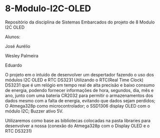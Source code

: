 # 8-Modulo-I2C-OLED
Repositório da disciplina de Sistemas Embarcados do projeto de 8 Modulo I2C OLED

Alunos:

José Aurélio

Wesley Palmeira

Eduardo


O projeto em o intuido de desenvolver um despertador fazendo o uso dos módulos I2C OLED e RTC DS3231 Utilizando o RTC(Real Time Clock) DS3231 que é um relógio em tempo real de alta precisão e baixo consumo de energia, podendo fornecer informações de hora, segundos, dia, mês e ano, junto com uma bateria CR2032 para permitir o armazenamentos dos dados mesmo com a falta de energia, evitando que dados sejam perdidos; O Atmega328p como microcontrolador; o SSD1306 display OLED com o módulo I2C; Buzzer ativo 5V.

Utilizaremos como base as bibliotecas colocadas na pasta libraries para desenvolver a nossa (conexão do Atmega328p com o Display OLED e o RTC DS3231)
